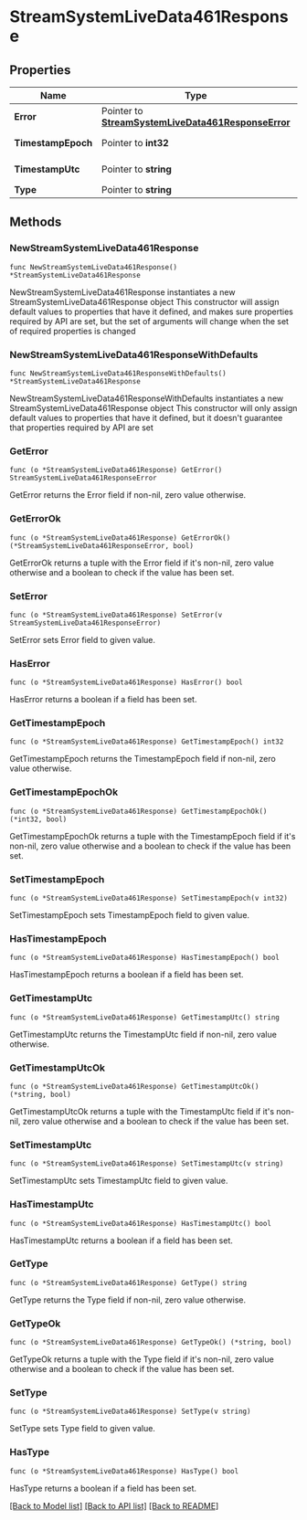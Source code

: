 # StreamSystemLiveData461Response

## Properties

Name | Type | Description | Notes
------------ | ------------- | ------------- | -------------
**Error** | Pointer to [**StreamSystemLiveData461ResponseError**](StreamSystemLiveData461ResponseError.md) |  | [optional] 
**TimestampEpoch** | Pointer to **int32** | Timestamp in epoch format. | [optional] 
**TimestampUtc** | Pointer to **string** | Timestamp in UTC format. | [optional] 
**Type** | Pointer to **string** | validation_error | [optional] 

## Methods

### NewStreamSystemLiveData461Response

`func NewStreamSystemLiveData461Response() *StreamSystemLiveData461Response`

NewStreamSystemLiveData461Response instantiates a new StreamSystemLiveData461Response object
This constructor will assign default values to properties that have it defined,
and makes sure properties required by API are set, but the set of arguments
will change when the set of required properties is changed

### NewStreamSystemLiveData461ResponseWithDefaults

`func NewStreamSystemLiveData461ResponseWithDefaults() *StreamSystemLiveData461Response`

NewStreamSystemLiveData461ResponseWithDefaults instantiates a new StreamSystemLiveData461Response object
This constructor will only assign default values to properties that have it defined,
but it doesn't guarantee that properties required by API are set

### GetError

`func (o *StreamSystemLiveData461Response) GetError() StreamSystemLiveData461ResponseError`

GetError returns the Error field if non-nil, zero value otherwise.

### GetErrorOk

`func (o *StreamSystemLiveData461Response) GetErrorOk() (*StreamSystemLiveData461ResponseError, bool)`

GetErrorOk returns a tuple with the Error field if it's non-nil, zero value otherwise
and a boolean to check if the value has been set.

### SetError

`func (o *StreamSystemLiveData461Response) SetError(v StreamSystemLiveData461ResponseError)`

SetError sets Error field to given value.

### HasError

`func (o *StreamSystemLiveData461Response) HasError() bool`

HasError returns a boolean if a field has been set.

### GetTimestampEpoch

`func (o *StreamSystemLiveData461Response) GetTimestampEpoch() int32`

GetTimestampEpoch returns the TimestampEpoch field if non-nil, zero value otherwise.

### GetTimestampEpochOk

`func (o *StreamSystemLiveData461Response) GetTimestampEpochOk() (*int32, bool)`

GetTimestampEpochOk returns a tuple with the TimestampEpoch field if it's non-nil, zero value otherwise
and a boolean to check if the value has been set.

### SetTimestampEpoch

`func (o *StreamSystemLiveData461Response) SetTimestampEpoch(v int32)`

SetTimestampEpoch sets TimestampEpoch field to given value.

### HasTimestampEpoch

`func (o *StreamSystemLiveData461Response) HasTimestampEpoch() bool`

HasTimestampEpoch returns a boolean if a field has been set.

### GetTimestampUtc

`func (o *StreamSystemLiveData461Response) GetTimestampUtc() string`

GetTimestampUtc returns the TimestampUtc field if non-nil, zero value otherwise.

### GetTimestampUtcOk

`func (o *StreamSystemLiveData461Response) GetTimestampUtcOk() (*string, bool)`

GetTimestampUtcOk returns a tuple with the TimestampUtc field if it's non-nil, zero value otherwise
and a boolean to check if the value has been set.

### SetTimestampUtc

`func (o *StreamSystemLiveData461Response) SetTimestampUtc(v string)`

SetTimestampUtc sets TimestampUtc field to given value.

### HasTimestampUtc

`func (o *StreamSystemLiveData461Response) HasTimestampUtc() bool`

HasTimestampUtc returns a boolean if a field has been set.

### GetType

`func (o *StreamSystemLiveData461Response) GetType() string`

GetType returns the Type field if non-nil, zero value otherwise.

### GetTypeOk

`func (o *StreamSystemLiveData461Response) GetTypeOk() (*string, bool)`

GetTypeOk returns a tuple with the Type field if it's non-nil, zero value otherwise
and a boolean to check if the value has been set.

### SetType

`func (o *StreamSystemLiveData461Response) SetType(v string)`

SetType sets Type field to given value.

### HasType

`func (o *StreamSystemLiveData461Response) HasType() bool`

HasType returns a boolean if a field has been set.


[[Back to Model list]](../README.md#documentation-for-models) [[Back to API list]](../README.md#documentation-for-api-endpoints) [[Back to README]](../README.md)


